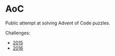# AoC
Public attempt at solving Advent of Code puzzles.

Challenges:
* [2015](http://adventofcode.com/2015/)
* [2016](http://adventofcode.com/2016/)
